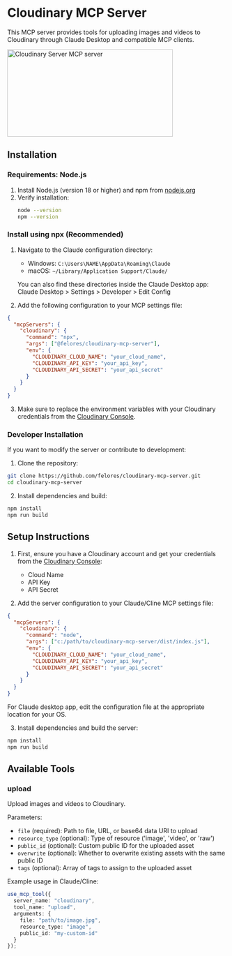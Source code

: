 # Cloudinary MCP Server

This MCP server provides tools for uploading images and videos to Cloudinary through Claude Desktop and compatible MCP clients.

<a href="https://glama.ai/mcp/servers/zjiw1ry8ly"><img width="380" height="200" src="https://glama.ai/mcp/servers/zjiw1ry8ly/badge" alt="Cloudinary Server MCP server" /></a>

## Installation

### Requirements: Node.js

1. Install Node.js (version 18 or higher) and npm from [nodejs.org](https://nodejs.org/)
2. Verify installation:
   ```bash
   node --version
   npm --version
   ```

### Install using npx (Recommended)
1. Navigate to the Claude configuration directory:

   - Windows: `C:\Users\NAME\AppData\Roaming\Claude`
   - macOS: `~/Library/Application Support/Claude/`
   
   You can also find these directories inside the Claude Desktop app: Claude Desktop > Settings > Developer > Edit Config

2. Add the following configuration to your MCP settings file:

```json
{
  "mcpServers": {
    "cloudinary": {
      "command": "npx",
      "args": ["@felores/cloudinary-mcp-server"],
      "env": {
        "CLOUDINARY_CLOUD_NAME": "your_cloud_name",
        "CLOUDINARY_API_KEY": "your_api_key",
        "CLOUDINARY_API_SECRET": "your_api_secret"
      }
    }
  }
}
```

3. Make sure to replace the environment variables with your Cloudinary credentials from the [Cloudinary Console](https://console.cloudinary.com/settings/api-keys).

### Developer Installation
If you want to modify the server or contribute to development:

1. Clone the repository:
```bash
git clone https://github.com/felores/cloudinary-mcp-server.git
cd cloudinary-mcp-server
```

2. Install dependencies and build:
```bash
npm install
npm run build
```

## Setup Instructions

1. First, ensure you have a Cloudinary account and get your credentials from the [Cloudinary Console](https://console.cloudinary.com/settings/api-keys):
   - Cloud Name
   - API Key
   - API Secret

2. Add the server configuration to your Claude/Cline MCP settings file:

```json
{
  "mcpServers": {
    "cloudinary": {
      "command": "node",
      "args": ["c:/path/to/cloudinary-mcp-server/dist/index.js"],
      "env": {
        "CLOUDINARY_CLOUD_NAME": "your_cloud_name",
        "CLOUDINARY_API_KEY": "your_api_key",
        "CLOUDINARY_API_SECRET": "your_api_secret"
      }
    }
  }
}
```

For Claude desktop app, edit the configuration file at the appropriate location for your OS.

3. Install dependencies and build the server:
```bash
npm install
npm run build
```

## Available Tools

### upload

Upload images and videos to Cloudinary.

Parameters:
- `file` (required): Path to file, URL, or base64 data URI to upload
- `resource_type` (optional): Type of resource ('image', 'video', or 'raw')
- `public_id` (optional): Custom public ID for the uploaded asset
- `overwrite` (optional): Whether to overwrite existing assets with the same public ID
- `tags` (optional): Array of tags to assign to the uploaded asset

Example usage in Claude/Cline:
```typescript
use_mcp_tool({
  server_name: "cloudinary",
  tool_name: "upload",
  arguments: {
    file: "path/to/image.jpg",
    resource_type: "image",
    public_id: "my-custom-id"
  }
});

